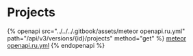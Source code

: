 # Projects

{% openapi src="../../../.gitbook/assets/meteor openapi.ru.yml" path="/api/v3/versions/{id}/projects" method="get" %}
[meteor openapi.ru.yml](<../../../.gitbook/assets/meteor openapi.ru.yml>)
{% endopenapi %}
